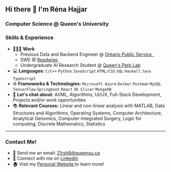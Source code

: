 ## Hi there 👋 I'm Réna Hajjar
### Computer Science @ Queen's University

### Skills & Experience
- 👨🏻‍💻 **Work**
  - Previous Data and Backend Engineer @ <a href="https://www.ontario.ca/"> Ontario Public Service </a>,
  - SWE @ <a href="https://readwise.io/">Readwise</a>,
  - Undergraduate AI Research Student @ <a href="https://labs.cs.queensu.ca/perklab/">Queen's Perk Lab</a>
- 💻 **Languages:** `C/C++` `Python` `JavaScript` `HTML/CSS` `SQL` `Haskell` `Java` `Typescript`
- ⚙️ **Frameworks & Technologies:** `Microsoft Azure` `Docker` `Postman` `MySQL` `TensorFlow` `Springboot` `React` `3D Slicer` `MongoDB`  
- 💬 **Let's chat about**: AI/ML, Algorithms, UI/UX, Full-Stack Development, Projects and/or work opportunities
- 📚 **Relevant Courses:** Linear and non-linear analysis with MATLAB, Data Structures and Algorithms, Operating Systems, Computer Architecture, Analytical Genomics, Computer-Integrated Surgery, Logic for computing, Discrete Mathematics, Statistics

---
### Contact Me!
- 📧 Send me an email: 21rsh8@queensu.ca
- 🔗 Connect with me on <a href="https://www.linkedin.com/in/rena-hajjar/">LinkedIn</a>
- 🏠 Visit my <a href="https://renasophiahajjar.netlify.app/">Personal Website </a> to learn more!
<!--
**rena-hajjar/rena-hajjar** is a ✨ _special_ ✨ repository because its `README.md` (this file) appears on your GitHub profile.

Here are some ideas to get you started:

- 🔭 I’m currently working on ...
- 🌱 I’m currently learning ...
- 👯 I’m looking to collaborate on ...
- 🤔 I’m looking for help with ...
- 💬 Ask me about ...
- 📫 How to reach me: ...
- 😄 Pronouns: ...
- ⚡ Fun fact: ...
-->
